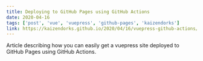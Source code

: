 ```yaml
---
title: Deploying to GitHub Pages using GitHub Actions
date: 2020-04-16
tags: ['post', 'vue', 'vuepress', 'github-pages', 'kaizendorks']
link: https://kaizendorks.github.io/2020/04/16/vuepress-github-actions/
---
```


Article describing how you can easily get a vuepress site deployed to GitHub Pages using GitHub Actions.
